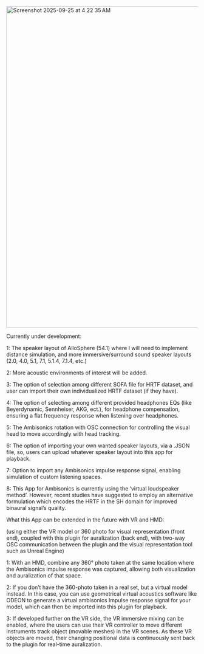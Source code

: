 <img width="1153" height="846" alt="Screenshot 2025-09-25 at 4 22 35 AM" src="https://github.com/user-attachments/assets/923e2047-771a-40e9-b53d-27009828e618" />

Currently under development:

1: The speaker layout of AlloSphere (54.1) where I will need to implement distance simulation, and more immersive/surround sound speaker layouts (2.0, 4.0, 5.1, 7.1, 5.1.4, 7.1.4, etc.)

2: More acoustic environments of interest will be added.

3: The option of selection among different SOFA file for HRTF dataset, and user can import their own individualized HRTF dataset (if they have).

4: The option of selecting among different provided headphones EQs (like Beyerdynamic, Sennheiser, AKG, ect.), for headphone compensation, ensuring a flat frequency response when listening over headphones.

5: The Ambisonics rotation with OSC connection for controlling the visual head to move accordingly with head tracking.

6: The option of importing your own wanted speaker layouts, via a .JSON file, so, users can upload whatever speaker layout into this app for playback.

7: Option to import any Ambisonics impulse response signal, enabling simulation of custom listening spaces.

8: This App for Ambisonics is currently using the ‘virtual loudspeaker method’. However, recent studies have suggested to employ an alternative formulation which encodes the HRTF in the SH domain for improved binaural signal’s quality. 

What this App can be extended in the future with VR and HMD:

(using either the VR model or 360 photo for visual representation (front end), coupled with this plugin for auralization (back end), with two-way OSC communication between the plugin and the visual representation tool such as Unreal Engine)

1: With an HMD, combine any 360° photo taken at the same location where the Ambisonics impulse response was captured, allowing both visualization and auralization of that space.

2: If you don’t have the 360-photo taken in a real set, but a virtual model instead. In this case, you can use geometrical virtual acoustics software like ODEON to generate a virtual ambisonics Impulse response signal for your model, which can then be imported into this plugin for playback.

3: If developed further on the VR side, the VR immersive mixing can be enabled, where the users can use their VR controller to move different instruments track object (movable meshes) in the VR scenes. As these VR objects are moved, their changing positional data is continuously sent back to the plugin for real-time auralization.


